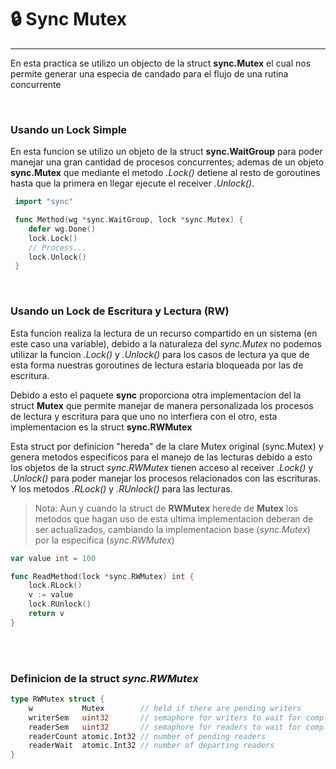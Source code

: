 # 🔒 Sync Mutex

---

En esta practica se utilizo un objecto de la struct **sync.Mutex** el cual 
nos permite generar una especia de candado para el flujo de una rutina concurrente

<br>

### Usando un Lock Simple
En esta funcion se utilizo un objeto de la struct **sync.WaitGroup** para poder manejar
una gran cantidad de procesos concurrentes; ademas de un objeto **sync.Mutex** que mediante el
metodo *.Lock()* detiene al resto de goroutines hasta que la primera en llegar ejecute el receiver *.Unlock()*.

```go
 import "sync"

 func Method(wg *sync.WaitGroup, lock *sync.Mutex) {
    defer wg.Done()
    lock.Lock() 
	// Process...
    lock.Unlock()
 }
```

<br>

### Usando un Lock de Escritura y Lectura (RW)
Esta funcion realiza la lectura de un recurso compartido en un sistema (en este caso una variable), debido
a la naturaleza del *sync.Mutex* no podemos utilizar la funcion *.Lock()* y *.Unlock()* para los casos de lectura
ya que de esta forma nuestras goroutines de lectura estaria bloqueada por las de escritura.

Debido a esto el paquete **sync** proporciona otra implementacion del la struct **Mutex** que permite manejar de manera
personalizada los procesos de lectura y escritura para que uno no interfiera con el otro, esta implementacion es la struct **sync.RWMutex**

Esta struct por definicion "hereda" de la clare Mutex original (sync.Mutex) y genera metodos especificos para el manejo de las lecturas
debido a esto los objetos de la struct *sync.RWMutex* tienen acceso al receiver *.Lock()* y *.Unlock()* para poder manejar los
procesos relacionados con las escrituras. Y los metodos *.RLock()* y *.RUnlock()* para las lecturas.

>Nota: Aun y cuando la struct de **RWMutex** herede de **Mutex** los metodos que hagan uso de esta ultima implementacion deberan de 
> ser actualizados, cambiando la implementacion base (*sync.Mutex*) por la especifica (*sync.RWMutex*)


```go
var value int = 100

func ReadMethod(lock *sync.RWMutex) int {
    lock.RLock()
    v := value
    lock.RUnlock()
    return v
}
```
   


<br>
<br>

### Definicion de la struct *sync.RWMutex*
```go
type RWMutex struct {
    w           Mutex        // held if there are pending writers
    writerSem   uint32       // semaphore for writers to wait for completing readers
    readerSem   uint32       // semaphore for readers to wait for completing writers
    readerCount atomic.Int32 // number of pending readers
    readerWait  atomic.Int32 // number of departing readers
}
```